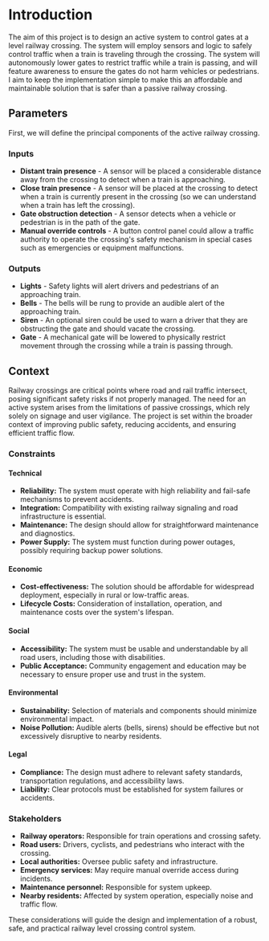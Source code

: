 # Introduction
The aim of this project is to design an active system to control gates at a level railway crossing. The system will employ sensors and logic to safely control traffic when a train is traveling through the crossing. The system will autonomously lower gates to restrict traffic while a train is passing, and will feature awareness to ensure the gates do not harm vehicles or pedestrians. I aim to keep the implementation simple to make this an affordable and maintainable solution that is safer than a passive railway crossing. 

## Parameters
First, we will define the principal components of the active railway crossing. 
### Inputs
- **Distant train presence** - A sensor will be placed a considerable distance away from the crossing to detect when a train is approaching.
- **Close train presence** - A sensor will be placed at the crossing to detect when a train is currently present in the crossing (so we can understand when a train has left the crossing). 
- **Gate obstruction detection** - A sensor detects when a vehicle or pedestrian is in the path of the gate.
- **Manual override controls** - A button control panel could allow a traffic authority to operate the crossing's safety mechanism in special cases such as emergencies or equipment malfunctions. 

### Outputs
- **Lights** - Safety lights will alert drivers and pedestrians of an approaching train. 
- **Bells** - The bells will be rung to provide an audible alert of the approaching train.
- **Siren** - An optional siren could be used to warn a driver that they are obstructing the gate and should vacate the crossing. 
- **Gate** - A mechanical gate will be lowered to physically restrict movement through the crossing while a train is passing through. 

## Context
Railway crossings are critical points where road and rail traffic intersect, posing significant safety risks if not properly managed. The need for an active system arises from the limitations of passive crossings, which rely solely on signage and user vigilance. The project is set within the broader context of improving public safety, reducing accidents, and ensuring efficient traffic flow.

### Constraints

#### Technical
- **Reliability:** The system must operate with high reliability and fail-safe mechanisms to prevent accidents.
- **Integration:** Compatibility with existing railway signaling and road infrastructure is essential.
- **Maintenance:** The design should allow for straightforward maintenance and diagnostics.
- **Power Supply:** The system must function during power outages, possibly requiring backup power solutions.

#### Economic
- **Cost-effectiveness:** The solution should be affordable for widespread deployment, especially in rural or low-traffic areas.
- **Lifecycle Costs:** Consideration of installation, operation, and maintenance costs over the system's lifespan.

#### Social
- **Accessibility:** The system must be usable and understandable by all road users, including those with disabilities.
- **Public Acceptance:** Community engagement and education may be necessary to ensure proper use and trust in the system.

#### Environmental
- **Sustainability:** Selection of materials and components should minimize environmental impact.
- **Noise Pollution:** Audible alerts (bells, sirens) should be effective but not excessively disruptive to nearby residents.

#### Legal
- **Compliance:** The design must adhere to relevant safety standards, transportation regulations, and accessibility laws.
- **Liability:** Clear protocols must be established for system failures or accidents.

### Stakeholders
- **Railway operators:** Responsible for train operations and crossing safety.
- **Road users:** Drivers, cyclists, and pedestrians who interact with the crossing.
- **Local authorities:** Oversee public safety and infrastructure.
- **Emergency services:** May require manual override access during incidents.
- **Maintenance personnel:** Responsible for system upkeep.
- **Nearby residents:** Affected by system operation, especially noise and traffic flow.

These considerations will guide the design and implementation of a robust, safe, and practical railway level crossing control system.
